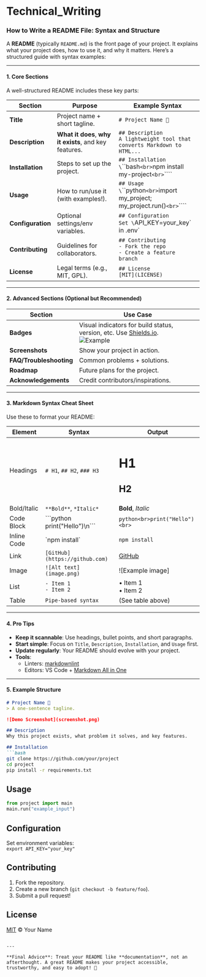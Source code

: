# Technical_Writing

### How to Write a README File: Syntax and Structure  
A **README** (typically `README.md`) is the front page of your project. It explains what your project does, how to use it, and why it matters. Here’s a structured guide with syntax examples:

---

#### **1. Core Sections**  
A well-structured README includes these key parts:

| **Section**         | **Purpose**                                                                 | **Example Syntax**                                                                 |
|---------------------|-----------------------------------------------------------------------------|-----------------------------------------------------------------------------------|
| **Title**           | Project name + short tagline.                                               | `# Project Name 🚀`                                                               |
| **Description**     | **What it does**, **why it exists**, and key features.                      | `## Description`<br>`A lightweight tool that converts Markdown to HTML...`        |
| **Installation**    | Steps to set up the project.                                                | `## Installation`<br>`\`\`\`bash`<br>`npm install my-project`<br>`\`\`\``        |
| **Usage**           | How to run/use it (with examples!).                                         | `## Usage`<br>`\`\`\`python`<br>`import my_project; my_project.run()`<br>`\`\`\``|
| **Configuration**   | Optional settings/env variables.                                            | `## Configuration`<br>`Set \`API_KEY=your_key\` in .env`                         |
| **Contributing**    | Guidelines for collaborators.                                               | `## Contributing`<br>`- Fork the repo`<br>`- Create a feature branch`            |
| **License**         | Legal terms (e.g., MIT, GPL).                                               | `## License`<br>`[MIT](LICENSE)`                                                 |

---

#### **2. Advanced Sections** (Optional but Recommended)  
| **Section**         | **Use Case**                                |
|---------------------|--------------------------------------------|
| **Badges**          | Visual indicators for build status, version, etc. Use [Shields.io](https://shields.io).<br>![Example](https://img.shields.io/badge/license-MIT-green) |
| **Screenshots**     | Show your project in action.                |
| **FAQ/Troubleshooting** | Common problems + solutions.              |
| **Roadmap**         | Future plans for the project.               |
| **Acknowledgements**| Credit contributors/inspirations.           |

---

#### **3. Markdown Syntax Cheat Sheet**  
Use these to format your README:

| **Element**       | **Syntax**                                  | **Output**                              |
|-------------------|---------------------------------------------|-----------------------------------------|
| Headings          | `# H1`, `## H2`, `### H3`                   | <h1>H1</h1><h2>H2</h2>                 |
| Bold/Italic       | `**Bold**`, `*Italic*`                      | **Bold**, *Italic*                      |
| Code Block        | \`\`\`python<br>print("Hello")\n\`\`\`      | ```python<br>print("Hello")<br>```     |
| Inline Code       | \`npm install\`                             | `npm install`                           |
| Link              | `[GitHub](https://github.com)`              | [GitHub](https://github.com)            |
| Image             | `![Alt text](image.png)`                    | ![Example image]                        |
| List              | `- Item 1`<br>`- Item 2`                   | • Item 1<br>• Item 2                   |
| Table             | `Pipe-based syntax`                         | (See table above)                       |

---

#### **4. Pro Tips**  
- **Keep it scannable**: Use headings, bullet points, and short paragraphs.  
- **Start simple**: Focus on `Title`, `Description`, `Installation`, and `Usage` first.  
- **Update regularly**: Your README should evolve with your project.  
- **Tools**:  
  - Linters: [markdownlint](https://github.com/DavidAnson/markdownlint)  
  - Editors: VS Code + [Markdown All in One](https://marketplace.visualstudio.com/items?itemName=yzhang.markdown-all-in-one)  

---

#### **5. Example Structure**  
```markdown
# Project Name 🌟  
> A one-sentence tagline.

![Demo Screenshot](screenshot.png)

## Description  
Why this project exists, what problem it solves, and key features.

## Installation  
```bash
git clone https://github.com/your/project
cd project
pip install -r requirements.txt
```

## Usage  
```python
from project import main
main.run("example_input")
```

## Configuration  
Set environment variables:  
`export API_KEY="your_key"`

## Contributing  
1. Fork the repository.  
2. Create a new branch (`git checkout -b feature/foo`).  
3. Submit a pull request!

## License  
[MIT](LICENSE) © Your Name
```

---

**Final Advice**: Treat your README like **documentation**, not an afterthought. A great README makes your project accessible, trustworthy, and easy to adopt! 🚀
